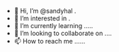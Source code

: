 - 👋 Hi, I’m @sandyhal .
- 👀 I’m interested in .
- 🌱 I’m currently learning .....
- 💞️ I’m looking to collaborate on ....
- 📫 How to reach me ......

<!---
sandyhal/sandyhal is a ✨ special ✨ repository because its `README.md` (this file) appears on your GitHub profile.
You can click the Preview link to take a look at your changes.
--->
